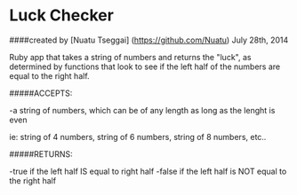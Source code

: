 Luck Checker
==================

####created by [Nuatu Tseggai] (https://github.com/Nuatu) July 28th, 2014

Ruby app that takes a string of numbers and returns the "luck", as determined by functions that look to see if the left half of the numbers are equal to the right half.

#####ACCEPTS:

-a string of numbers, which can be of any length as long as the lenght is even

ie: string of 4 numbers, string of 6 numbers, string of 8 numbers, etc..

#####RETURNS:

-true if the left half IS equal to right half
-false if the left half is NOT equal to the right half 